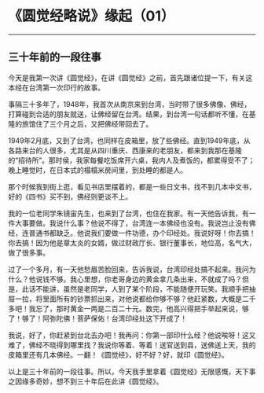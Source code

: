 # 《圆觉经略说》缘起（01）

------

## 三十年前的一段往事

今天是我第一次讲《圆觉经》，在讲《圆觉经》之前，首先跟诸位提一下，有关这本经在台湾第一次印行的故事。

事隔三十多年了，1948年，我首次从南京来到台湾，当时带了很多佛像、佛经，打算碰到合适的朋友就送，让佛经留在台湾。结果，到台湾一句话都听不懂，在基隆的旅馆住了三个月之后，又把佛经带回去了。

1949年2月底，又到了台湾，也同样在皮箱里，放了些佛经。直到1949年底，从各路来台的人很多，尤其是从四川重庆、西康来的老朋友，都来到我那在基隆的“招待所”。那时侯，我家每餐吃饭席开六桌，我内人及煮饭的，都累得受不了；晚上睡觉时，在日本式的榻榻米房间里，到处睡的都是人。

那个时候我到街上逛，看见书店里摆着的，都是一些日文书，找不到几本中文书，好的《四书》买不到，佛经则更谈不上。

我的一位老同学朱镜宙先生，也来到了台湾，也住在我家。有一天他告诉我，有一件大事要做。我说什么事？他说不得了，台湾连一本佛经也没有。我说岂止没有佛经，连普通书都缺乏。他说我们要做一件功德，办个印经处。我说好呀！你去搞！你去搞！因为他是章太炎的女婿，做过财政厅长、银行董事长，地位高，名气大，做了很多事。

过了一个多月，有一天他愁眉苦脸回来，告诉我说，台湾印经处搞不起来。我问为什么？他说钱不够。我心里想，你老哥身边的黄金拿几条出来，不就成了吗？但是，此话不能讲，虽然是老同学，人到了某个阶段，不能随便开玩笑。我顺手把抽屉一拉，将里面所有的钞票抓出来，对他说都给你够不够？他赶紧数，大概是二千多吧！我忘了，那时黄金一两是二百二十元。数完，他高兴得把手举起来说，够了！够了！阿弥陀佛！菩萨保佑！台湾印经处这下开成了！

我说，好了，你赶紧到台北去办吧！我再问：你第一部印什么经？他说唉呀！这又难了，佛经不晓得到哪里找？我说你等着、等着！送官送到县，送佛送上天，我的皮箱里还有几本佛经。一翻！《圆觉经》，好不好？好，就印《圆觉经》。

以上是三十年前的一段往事。所以，今天我手里拿着《圆觉经》无限感慨，天下事之因缘多奇妙，想不到三十年后在此讲《圆觉经》。

